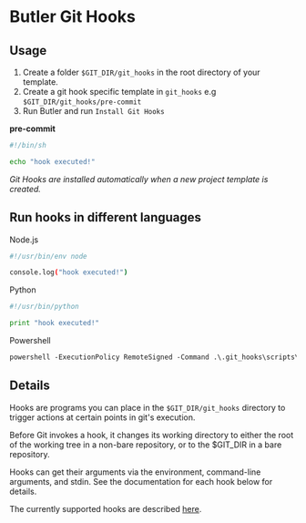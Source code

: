 # Butler Git Hooks

## Usage

1. Create a folder `$GIT_DIR/git_hooks` in the root directory of your template.
2. Create a git hook specific template in `git_hooks` e.g `$GIT_DIR/git_hooks/pre-commit`
3. Run Butler and run `Install Git Hooks`

**pre-commit**
```sh
#!/bin/sh

echo "hook executed!"
```

_Git Hooks are installed automatically when a new project template is created._

## Run hooks in different languages

Node.js
```sh
#!/usr/bin/env node

console.log("hook executed!")
```

Python
```py
#!/usr/bin/python

print "hook executed!"
```

Powershell
```ps
powershell -ExecutionPolicy RemoteSigned -Command .\.git_hooks\scripts\build.ps1
```

## Details
Hooks are programs you can place in the `$GIT_DIR/git_hooks` directory to
trigger actions at certain points in git's execution.
 
Before Git invokes a hook, it changes its working directory to either
the root of the working tree in a non-bare repository, or to the
$GIT_DIR in a bare repository.
 
Hooks can get their arguments via the environment, command-line
arguments, and stdin. See the documentation for each hook below for
details.
 
The currently supported hooks are described [here](https://git-scm.com/docs/githooks).

